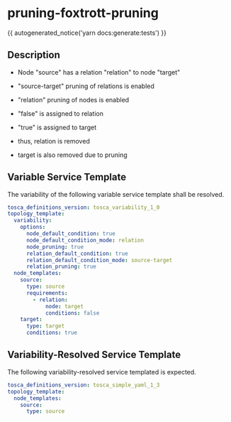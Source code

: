 # pruning-foxtrott-pruning

{{ autogenerated_notice('yarn docs:generate:tests') }}

## Description

- Node "source" has a relation "relation" to node "target"
- "source-target" pruning of relations is enabled
- "relation" pruning of nodes is enabled

- "false" is assigned to relation
- "true" is assigned to target
- thus, relation is removed

- target is also removed due to pruning


## Variable Service Template

The variability of the following variable service template shall be resolved.

```yaml linenums="1"
tosca_definitions_version: tosca_variability_1_0
topology_template:
  variability:
    options:
      node_default_condition: true
      node_default_condition_mode: relation
      node_pruning: true
      relation_default_condition: true
      relation_default_condition_mode: source-target
      relation_pruning: true
  node_templates:
    source:
      type: source
      requirements:
        - relation:
            node: target
            conditions: false
    target:
      type: target
      conditions: true
```



## Variability-Resolved Service Template

The following variability-resolved service templated is expected.

```yaml linenums="1"
tosca_definitions_version: tosca_simple_yaml_1_3
topology_template:
  node_templates:
    source:
      type: source
```

